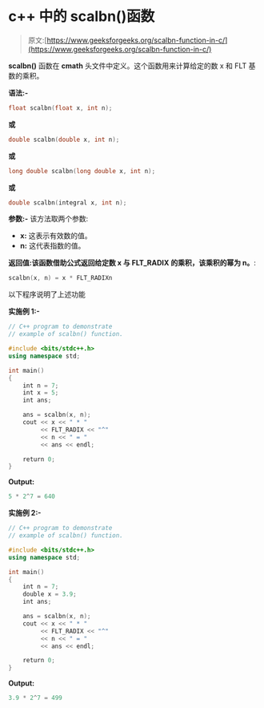 # c++ 中的 scalbn()函数

> 原文:[https://www.geeksforgeeks.org/scalbn-function-in-c/](https://www.geeksforgeeks.org/scalbn-function-in-c/)

**scalbn()** 函数在 **cmath** 头文件中定义。这个函数用来计算给定的数 x 和 FLT 基数的乘积。

**语法:-**

```cpp
float scalbn(float x, int n); 
```

**或**

```cpp
double scalbn(double x, int n); 
```

**或**

```cpp
long double scalbn(long double x, int n); 
```

**或**

```cpp
double scalbn(integral x, int n);  
```

**参数:-** 该方法取两个参数:

*   **x:** 这表示有效数的值。
*   **n:** 这代表指数的值。

**返回值:**该函数借助公式返回**给定数 x 与 FLT_RADIX 的乘积，该乘积的幂为 n。**:

```cpp
scalbn(x, n) = x * FLT_RADIXn
```

以下程序说明了上述功能

**实施例 1:-**

```cpp
// C++ program to demonstrate
// example of scalbn() function.

#include <bits/stdc++.h>
using namespace std;

int main()
{
    int n = 7;
    int x = 5;
    int ans;

    ans = scalbn(x, n);
    cout << x << " * "
         << FLT_RADIX << "^"
         << n << " = "
         << ans << endl;

    return 0;
}
```

**Output:**

```cpp
5 * 2^7 = 640

```

**实施例 2:-**

```cpp
// C++ program to demonstrate
// example of scalbn() function.

#include <bits/stdc++.h>
using namespace std;

int main()
{
    int n = 7;
    double x = 3.9;
    int ans;

    ans = scalbn(x, n);
    cout << x << " * "
         << FLT_RADIX << "^"
         << n << " = "
         << ans << endl;

    return 0;
}
```

**Output:**

```cpp
3.9 * 2^7 = 499

```